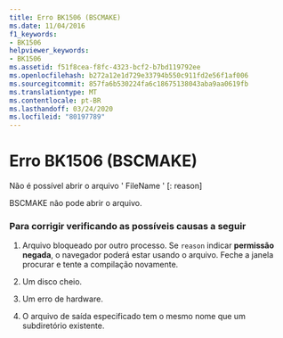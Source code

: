 ```yaml
---
title: Erro BK1506 (BSCMAKE)
ms.date: 11/04/2016
f1_keywords:
- BK1506
helpviewer_keywords:
- BK1506
ms.assetid: f51f8cea-f8fc-4323-bcf2-b7bd119792ee
ms.openlocfilehash: b272a12e1d729e33794b550c911fd2e56f1af006
ms.sourcegitcommit: 857fa6b530224fa6c18675138043aba9aa0619fb
ms.translationtype: MT
ms.contentlocale: pt-BR
ms.lasthandoff: 03/24/2020
ms.locfileid: "80197789"
---
```

# <a name="bscmake-error-bk1506"></a>Erro BK1506 (BSCMAKE)

Não é possível abrir o arquivo ' FileName ' [: reason]

BSCMAKE não pode abrir o arquivo.

### <a name="to-fix-by-checking-the-following-possible-causes"></a>Para corrigir verificando as possíveis causas a seguir

1. Arquivo bloqueado por outro processo. Se `reason` indicar **permissão negada**, o navegador poderá estar usando o arquivo. Feche a janela procurar e tente a compilação novamente.

1. Um disco cheio.

1. Um erro de hardware.

1. O arquivo de saída especificado tem o mesmo nome que um subdiretório existente.
